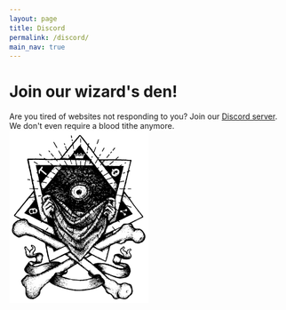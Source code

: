 ```yaml
---
layout: page
title: Discord
permalink: /discord/
main_nav: true
---
```


<h1>Join our wizard's den!</h1> 
Are you tired of websites not responding to you? Join our <a href="https://discord.gg/N7Vne8He2t" target="_blank">Discord server</a>. We don't even require a blood tithe anymore.

<a href="https://discord.gg/N7Vne8He2t" target="_blank">
  <img src="/assets/UM_Logo.png" alt="Join our Discord Server." style="width:250px;height:311px;border:0;">
</a>